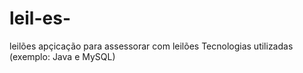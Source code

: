 # leil-es-
leilões
apçicação para assessorar com leilões 
Tecnologias utilizadas (exemplo: Java e MySQL)
